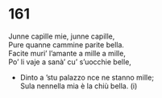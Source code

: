 # 161
  
Junne capìlle mie, junne capille,  
Pure quanne cammine parite bella.  
Facite muri’ l’amante a mille a mille,  
Po’ li vaje a sanà’ cu’ s’uocchie belle,  
- Dinto a ’stu palazzo nce ne stanno mille;  
Sula nennella mia è la chiù bella. (i)  
  

